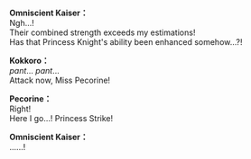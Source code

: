 # 

  
**Omniscient Kaiser：**  
Ngh...!  
Their combined strength exceeds my estimations!  
Has that Princess Knight's ability been enhanced somehow...?!  
  
**Kokkoro：**  
*pant*... *pant*...  
Attack now, Miss Pecorine!  
  
**Pecorine：**  
Right!  
Here I go...! Princess Strike!  
  
**Omniscient Kaiser：**  
......!  
